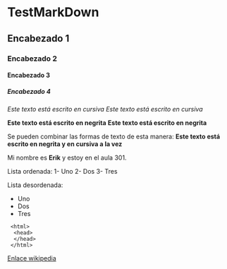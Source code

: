 # TestMarkDown
## Encabezado 1
### Encabezado 2
#### Encabezado 3
##### Encabezado 4

*Este texto está escrito en cursiva*
_Este texto está escrito en cursiva_

**Este texto está escrito en negrita**
__Este texto está escrito en negrita__

Se pueden combinar las formas de texto de esta manera:
__**Este texto está escrito en negrita y en cursiva a la vez**__

Mi nombre es **__Erik__** y estoy en el aula 301.

Lista ordenada:
1- Uno
2- Dos
3- Tres

Lista desordenada:
- Uno
- Dos
- Tres

```
 <html>
  <head>
  </head>
 </html>
```
 
 [Enlace wikipedia](https://es.wikipedia.org/wiki/Wikipedia:Portada "Click aquí")
